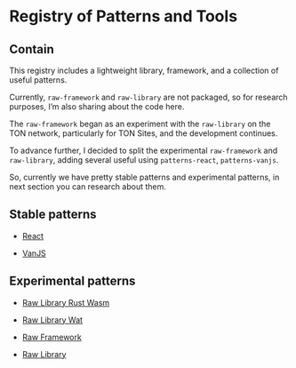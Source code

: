 # Registry of Patterns and Tools

## Contain 
This registry includes a lightweight library, framework, and a collection of useful patterns.

Currently, `raw-framework` and `raw-library` are not packaged, so for research purposes, I’m also sharing about the code here.

The `raw-framework` began as an experiment with the `raw-library` on the TON network, particularly for TON Sites, and the development continues.

To advance further, I decided to split the experimental `raw-framework` and `raw-library`, adding several useful using `patterns-react`, `patterns-vanjs`.

So, currently we have pretty stable patterns and experimental patterns, in next section you can research about them.

## Stable patterns

- [React](https://github.com/systemdesigndao/ton-design-system/blob/master/registry/patterns-react/README.md#contain)

- [VanJS](https://github.com/systemdesigndao/ton-design-system/blob/master/registry/patterns-vanjs/README.md#contain)

## Experimental patterns

- [Raw Library Rust Wasm](https://github.com/systemdesigndao/ton-design-system/blob/master/registry/patterns-raw-library-rust-wasm/README.md#contain)

- [Raw Library Wat](https://github.com/systemdesigndao/ton-design-system/blob/master/registry/patterns-raw-library-wat/README.md#contain)

- [Raw Framework](https://github.com/systemdesigndao/ton-design-system/blob/master/registry/raw-framework/README.md#contain)

- [Raw Library](https://github.com/systemdesigndao/ton-design-system/blob/master/registry/raw-library/README.md#contain)